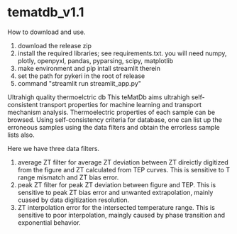 # tematdb_v1.1

How to download and use.
1) download the release zip
2) install the required libraries; see requirements.txt. you will need numpy, plotly, openpyxl, pandas, pyparsing, scipy, matplotlib
3) make environment and pip intall streamlit therein
4) set the path for pykeri in the root of release
5) command "streamlit run streamlit_app.py"

Ultrahigh quality thermoelctric db
This teMatDb aims ultrahigh self-consistent transport properties for machine learning and transport mechanism analysis. Thermoelectric properties of each sample can be browsed. Using self-consistency criteria for database, one can list up the erroneous samples using the data filters and obtain the errorless sample lists also.

Here we have three data filters.
1) average ZT filter for average ZT deviation between ZT direictly digitized from the figure and ZT calculated from TEP curves. This is sensitive to T range mismatch and ZT bias error.
2) peak ZT filter for peak ZT deviation between figure and TEP. This is sensitive to peak ZT bias error and unwanted extrapolation, mainly cuased by data digitization resolution.
3) ZT interpolation error for the intersected temperature range. This is sensitive to poor interpolation, maingly caused by phase transition and exponential behavior.
